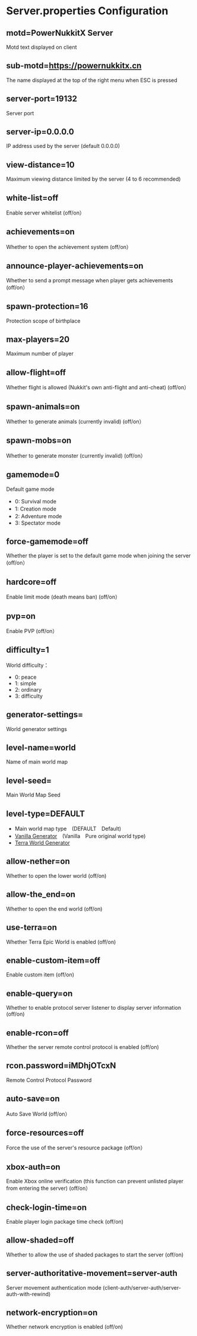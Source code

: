 # Server.properties Configuration  

## motd=PowerNukkitX Server
Motd text displayed on client
## sub-motd=https://powernukkitx.cn
The name displayed at the top of the right menu when ESC is pressed
## server-port=19132
Server port
## server-ip=0.0.0.0
IP address used by the server (default 0.0.0.0)
## view-distance=10
Maximum viewing distance limited by the server (4 to 6 recommended)
## white-list=off
Enable server whitelist (off/on）
## achievements=on
Whether to open the achievement system (off/on）
## announce-player-achievements=on
Whether to send a prompt message when player gets achievements (off/on）
## spawn-protection=16
Protection scope of birthplace
## max-players=20
Maximum number of player
## allow-flight=off
Whether flight is allowed (Nukkit's own anti-flight and anti-cheat) (off/on）
## spawn-animals=on
Whether to generate animals (currently invalid) (off/on）
## spawn-mobs=on
Whether to generate monster (currently invalid) (off/on）
## gamemode=0
Default game mode
- 0: Survival mode　
- 1: Creation mode　
- 2: Adventure mode　
- 3: Spectator mode 
## force-gamemode=off
Whether the player is set to the default game mode when joining the server (off/on）
## hardcore=off
Enable limit mode (death means ban) (off/on）
## pvp=on
Enable PVP (off/on）
## difficulty=1
World difficulty：
- 0: peace
- 1: simple
- 2: ordinary
- 3: difficulty
## generator-settings=
World generator settings
## level-name=world
Name of main world map
## level-seed=
Main World Map Seed
## level-type=DEFAULT
- Main world map type　(DEFAULT　Default)
- [Vanilla Generator](https://github.com/KCodeYT/VanillaGenerator)　(Vanilla　Pure original world type)
- [Terra World Generator](../faq/Terra问题.html)
## allow-nether=on
Whether to open the lower world (off/on)
## allow-the_end=on
Whether to open the end world (off/on)
## use-terra=on
Whether Terra Epic World is enabled (off/on)
## enable-custom-item=off
Enable custom item (off/on)
## enable-query=on
Whether to enable protocol server listener to display server information (off/on)
## enable-rcon=off
Whether the server remote control protocol is enabled (off/on)
## rcon.password=iMDhjOTcxN
Remote Control Protocol Password
## auto-save=on
Auto Save World (off/on）
## force-resources=off
Force the use of the server's resource package (off/on）
## xbox-auth=on
Enable Xbox online verification (this function can prevent unlisted player from entering the server) (off/on）
## check-login-time=on
Enable player login package time check (off/on)
## allow-shaded=off
Whether to allow the use of shaded packages to start the server (off/on)
## server-authoritative-movement=server-auth
Server movement authentication mode (client-auth/server-auth/server-auth-with-rewind)
## network-encryption=on
Whether network encryption is enabled (off/on)